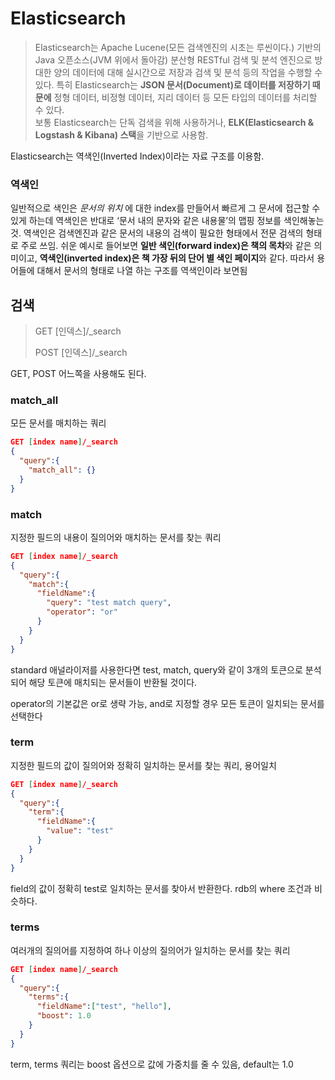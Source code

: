 # Elasticsearch

> Elasticsearch는 Apache Lucene(모든 검색엔진의 시초는 루씬이다.) 기반의 Java 오픈소스(JVM 위에서 돌아감) 분산형 RESTful 검색 및 분석 엔진으로 방대한 양의 데이터에 대해 실시간으로 저장과 검색 및 분석 등의 작업을 수행할 수 있다. 특히 Elasticsearch는 **JSON 문서(Document)로 데이터를 저장하기 때문에** 정형 데이터, 비정형 데이터, 지리 데이터 등 모든 타입의 데이터를 처리할 수 있다. <br/>보통 Elasticsearch는 단독 검색을 위해 사용하거나, **ELK(Elasticsearch & Logstash & Kibana) 스택**을 기반으로 사용함.

Elasticsearch는 역색인(Inverted Index)이라는 자료 구조를 이용함.<br/>

### 역색인

일반적으로 색인은 *문서의 위치* 에 대한 index를 만들어서 빠르게 그 문서에 접근할 수 있게 하는데 역색인은 반대로 ‘문서 내의 문자와 같은 내용물’의 맵핑 정보를 색인해놓는 것.
역색인은 검색엔진과 같은 문서의 내용의 검색이 필요한 형태에서 전문 검색의 형태로 주로 쓰임.
쉬운 예시로 들어보면 **일반 색인(forward index)은 책의 목차**와 같은 의미이고, **역색인(inverted index)은 책 가장 뒤의 단어 별 색인 페이지**와 같다. 따라서 용어들에 대해서 문서의 형태로 나열 하는 구조를 역색인이라 보면됨



## 검색

> GET [인덱스]/_search <br/>
>
> POST [인덱스]/_search <br/>

GET, POST 어느쪽을 사용해도 된다.

### match_all

모든 문서를 매치하는 쿼리

```json
GET [index name]/_search
{
  "query":{
    "match_all": {}
  }
}
```

### match

지정한 필드의 내용이 질의어와 매치하는 문서를 찾는 쿼리

```json
GET [index name]/_search
{
  "query":{
    "match":{
      "fieldName":{
        "query": "test match query",
        "operator": "or"
      }
    }
  }
}
```

standard 애널라이저를 사용한다면 test, match, query와 같이 3개의 토큰으로 분석되어 해당 토큰에 매치되는 문서들이 반환될 것이다.<br/>

operator의 기본값은 or로 생략 가능, and로 지정할 경우 모든 토큰이 일치되는 문서를 선택한다

### term

지정한 필드의 값이 질의어와 정확히 일치하는 문서를 찾는 쿼리, 용어일치

```json
GET [index name]/_search
{
  "query":{
    "term":{
      "fieldName":{
        "value": "test"
      }
    }
  }
}
```

field의 값이 정확히 test로 일치하는 문서를 찾아서 반환한다. rdb의 where 조건과 비슷하다.

### terms

여러개의 질의어를 지정하여 하나 이상의 질의어가 일치하는 문서를 찾는 쿼리

```json
GET [index name]/_search
{
  "query":{
    "terms":{
      "fieldName":["test", "hello"],
      "boost": 1.0
    }
  }
}
```

term, terms 쿼리는 boost 옵션으로 값에 가중치를 줄 수 있음, default는 1.0